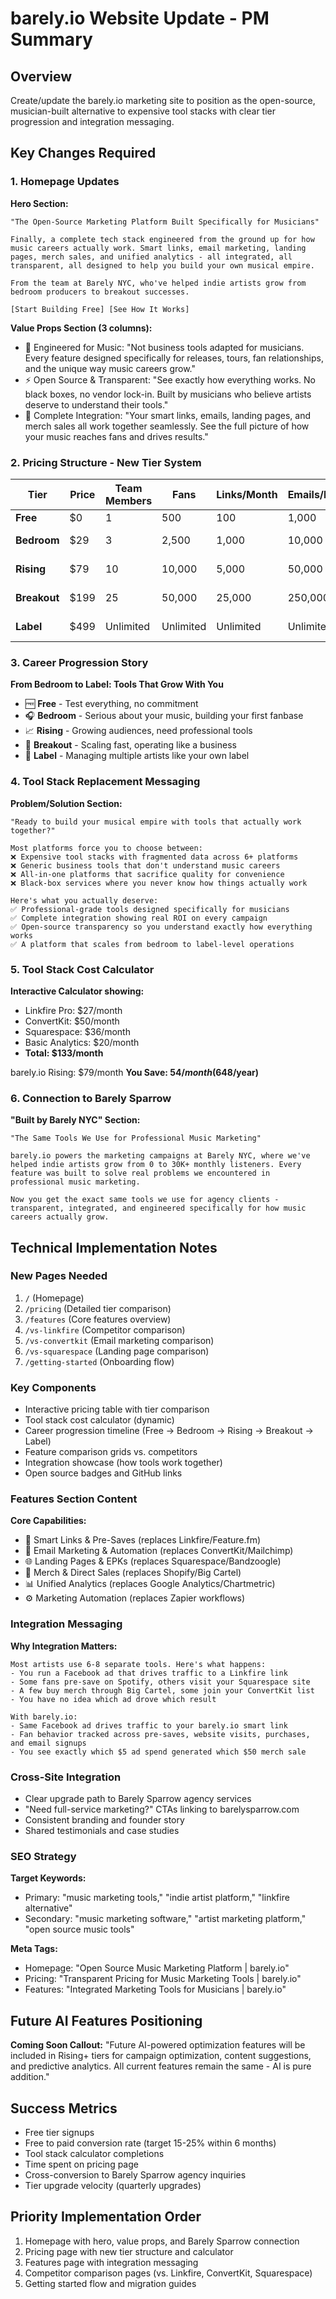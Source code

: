 # barely.io Website Update - PM Summary

## Overview

Create/update the barely.io marketing site to position as the open-source, musician-built alternative to expensive tool stacks with clear tier progression and integration messaging.

## Key Changes Required

### 1. Homepage Updates

**Hero Section:**

```
"The Open-Source Marketing Platform Built Specifically for Musicians"

Finally, a complete tech stack engineered from the ground up for how music careers actually work. Smart links, email marketing, landing pages, merch sales, and unified analytics - all integrated, all transparent, all designed to help you build your own musical empire.

From the team at Barely NYC, who've helped indie artists grow from bedroom producers to breakout successes.

[Start Building Free] [See How It Works]
```

**Value Props Section (3 columns):**

- 🔬 Engineered for Music: "Not business tools adapted for musicians. Every feature designed specifically for releases, tours, fan relationships, and the unique way music careers grow."
- ⚡ Open Source & Transparent: "See exactly how everything works. No black boxes, no vendor lock-in. Built by musicians who believe artists deserve to understand their tools."
- 🚀 Complete Integration: "Your smart links, emails, landing pages, and merch sales all work together seamlessly. See the full picture of how your music reaches fans and drives results."

### 2. Pricing Structure - New Tier System

| Tier         | Price | Team Members | Fans      | Links/Month | Emails/Month | Analytics | Support            | Merch Fee |
| ------------ | ----- | ------------ | --------- | ----------- | ------------ | --------- | ------------------ | --------- |
| **Free**     | $0    | 1            | 500       | 100         | 1,000        | 30 days   | Community          | 15%       |
| **Bedroom**  | $29   | 3            | 2,500     | 1,000       | 10,000       | 1 year    | Email (48hr)       | 12%       |
| **Rising**   | $79   | 10           | 10,000    | 5,000       | 50,000       | 2 years   | Priority (24hr)    | 10%       |
| **Breakout** | $199  | 25           | 50,000    | 25,000      | 250,000      | 3 years   | Chat + Email (4hr) | 8%        |
| **Label**    | $499  | Unlimited    | Unlimited | Unlimited   | Unlimited    | Unlimited | Dedicated Manager  | 6%        |

### 3. Career Progression Story

**From Bedroom to Label: Tools That Grow With You**

- 🆓 **Free** - Test everything, no commitment
- 🎧 **Bedroom** - Serious about your music, building your first fanbase
- 📈 **Rising** - Growing audiences, need professional tools
- 🚀 **Breakout** - Scaling fast, operating like a business
- 🏢 **Label** - Managing multiple artists like your own label

### 4. Tool Stack Replacement Messaging

**Problem/Solution Section:**

```
"Ready to build your musical empire with tools that actually work together?"

Most platforms force you to choose between:
❌ Expensive tool stacks with fragmented data across 6+ platforms
❌ Generic business tools that don't understand music careers
❌ All-in-one platforms that sacrifice quality for convenience
❌ Black-box services where you never know how things actually work

Here's what you actually deserve:
✅ Professional-grade tools designed specifically for musicians
✅ Complete integration showing real ROI on every campaign
✅ Open-source transparency so you understand exactly how everything works
✅ A platform that scales from bedroom to label-level operations
```

### 5. Tool Stack Cost Calculator

**Interactive Calculator showing:**

- Linkfire Pro: $27/month
- ConvertKit: $50/month
- Squarespace: $36/month
- Basic Analytics: $20/month
- **Total: $133/month**

barely.io Rising: $79/month
**You Save: $54/month ($648/year)**

### 6. Connection to Barely Sparrow

**"Built by Barely NYC" Section:**

```
"The Same Tools We Use for Professional Music Marketing"

barely.io powers the marketing campaigns at Barely NYC, where we've helped indie artists grow from 0 to 30K+ monthly listeners. Every feature was built to solve real problems we encountered in professional music marketing.

Now you get the exact same tools we use for agency clients - transparent, integrated, and engineered specifically for how music careers actually grow.
```

## Technical Implementation Notes

### New Pages Needed

1. `/` (Homepage)
2. `/pricing` (Detailed tier comparison)
3. `/features` (Core features overview)
4. `/vs-linkfire` (Competitor comparison)
5. `/vs-convertkit` (Email marketing comparison)
6. `/vs-squarespace` (Landing page comparison)
7. `/getting-started` (Onboarding flow)

### Key Components

- Interactive pricing table with tier comparison
- Tool stack cost calculator (dynamic)
- Career progression timeline (Free → Bedroom → Rising → Breakout → Label)
- Feature comparison grids vs. competitors
- Integration showcase (how tools work together)
- Open source badges and GitHub links

### Features Section Content

**Core Capabilities:**

- 🔗 Smart Links & Pre-Saves (replaces Linkfire/Feature.fm)
- 📧 Email Marketing & Automation (replaces ConvertKit/Mailchimp)
- 🌐 Landing Pages & EPKs (replaces Squarespace/Bandzoogle)
- 🛒 Merch & Direct Sales (replaces Shopify/Big Cartel)
- 📊 Unified Analytics (replaces Google Analytics/Chartmetric)
- ⚙️ Marketing Automation (replaces Zapier workflows)

### Integration Messaging

**Why Integration Matters:**

```
Most artists use 6-8 separate tools. Here's what happens:
- You run a Facebook ad that drives traffic to a Linkfire link
- Some fans pre-save on Spotify, others visit your Squarespace site
- A few buy merch through Big Cartel, some join your ConvertKit list
- You have no idea which ad drove which result

With barely.io:
- Same Facebook ad drives traffic to your barely.io smart link
- Fan behavior tracked across pre-saves, website visits, purchases, and email signups
- You see exactly which $5 ad spend generated which $50 merch sale
```

### Cross-Site Integration

- Clear upgrade path to Barely Sparrow agency services
- "Need full-service marketing?" CTAs linking to barelysparrow.com
- Consistent branding and founder story
- Shared testimonials and case studies

### SEO Strategy

**Target Keywords:**

- Primary: "music marketing tools," "indie artist platform," "linkfire alternative"
- Secondary: "music marketing software," "artist marketing platform," "open source music tools"

**Meta Tags:**

- Homepage: "Open Source Music Marketing Platform | barely.io"
- Pricing: "Transparent Pricing for Music Marketing Tools | barely.io"
- Features: "Integrated Marketing Tools for Musicians | barely.io"

## Future AI Features Positioning

**Coming Soon Callout:**
"Future AI-powered optimization features will be included in Rising+ tiers for campaign optimization, content suggestions, and predictive analytics. All current features remain the same - AI is pure addition."

## Success Metrics

- Free tier signups
- Free to paid conversion rate (target 15-25% within 6 months)
- Tool stack calculator completions
- Time spent on pricing page
- Cross-conversion to Barely Sparrow agency inquiries
- Tier upgrade velocity (quarterly upgrades)

## Priority Implementation Order

1. Homepage with hero, value props, and Barely Sparrow connection
2. Pricing page with new tier structure and calculator
3. Features page with integration messaging
4. Competitor comparison pages (vs. Linkfire, ConvertKit, Squarespace)
5. Getting started flow and migration guides
